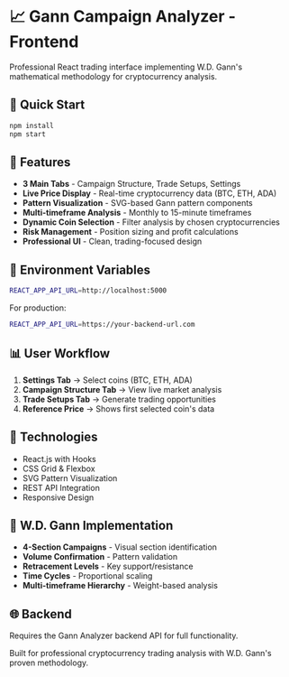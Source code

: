 # 📈 Gann Campaign Analyzer - Frontend

Professional React trading interface implementing W.D. Gann's mathematical methodology for cryptocurrency analysis.

## 🚀 Quick Start

```bash
npm install
npm start
```

## 🎯 Features

- **3 Main Tabs** - Campaign Structure, Trade Setups, Settings
- **Live Price Display** - Real-time cryptocurrency data (BTC, ETH, ADA)
- **Pattern Visualization** - SVG-based Gann pattern components
- **Multi-timeframe Analysis** - Monthly to 15-minute timeframes
- **Dynamic Coin Selection** - Filter analysis by chosen cryptocurrencies
- **Risk Management** - Position sizing and profit calculations
- **Professional UI** - Clean, trading-focused design

## 🔧 Environment Variables

```bash
REACT_APP_API_URL=http://localhost:5000
```

For production:
```bash
REACT_APP_API_URL=https://your-backend-url.com
```

## 📊 User Workflow

1. **Settings Tab** → Select coins (BTC, ETH, ADA)
2. **Campaign Structure Tab** → View live market analysis  
3. **Trade Setups Tab** → Generate trading opportunities
4. **Reference Price** → Shows first selected coin's data

## 🎨 Technologies

- React.js with Hooks
- CSS Grid & Flexbox
- SVG Pattern Visualization
- REST API Integration
- Responsive Design

## 🧠 W.D. Gann Implementation

- **4-Section Campaigns** - Visual section identification
- **Volume Confirmation** - Pattern validation
- **Retracement Levels** - Key support/resistance
- **Time Cycles** - Proportional scaling
- **Multi-timeframe Hierarchy** - Weight-based analysis

## 🌐 Backend

Requires the Gann Analyzer backend API for full functionality.

Built for professional cryptocurrency trading analysis with W.D. Gann's proven methodology.